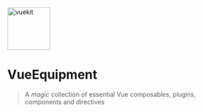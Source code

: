 <img width="96" alt="vuekit" src="https://user-images.githubusercontent.com/30624279/233440946-072b5fb7-aef7-4c4b-a4df-1b5e609e0760.png">

# VueEquipment

> A _magic_ collection of essential Vue composables, plugins, components and directives
